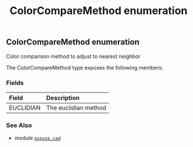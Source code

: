 ﻿---
title: ColorCompareMethod enumeration
second_title: Aspose.CAD for Python via .NET API References
description: 
type: docs
weight: 580
url: /aspose.cad/colorcomparemethod/
is_root: false
---

## ColorCompareMethod enumeration

Color comparison method to adjust to nearest neighbor



The ColorCompareMethod type exposes the following members:

### Fields
| Field | Description |
| :- | :- |
| EUCLIDIAN | The euclidian method |



### See Also
* module [`aspose.cad`](..)
